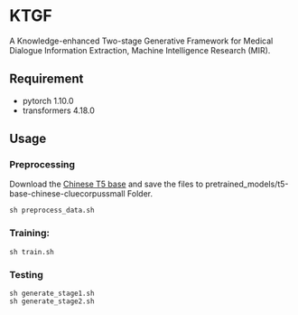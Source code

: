 # KTGF
A Knowledge-enhanced Two-stage Generative Framework for Medical Dialogue Information Extraction, Machine Intelligence Research (MIR). 

## Requirement

* pytorch 1.10.0
* transformers 4.18.0

## Usage

### Preprocessing

Download the [Chinese T5 base](https://huggingface.co/uer/t5-base-chinese-cluecorpussmall) and save the files to pretrained_models/t5-base-chinese-cluecorpussmall Folder. 
```
sh preprocess_data.sh 
```

### Training:
```
sh train.sh
```

### Testing
```
sh generate_stage1.sh
sh generate_stage2.sh
```


